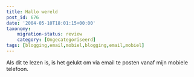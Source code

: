 ```yaml
---
title: Hallo wereld
post_id: 676
date: '2004-05-10T18:01:15+00:00'
taxonomy:
    migration-status: review
    category: [Ongecategoriseerd]
tags: [blogging,email,mobiel,blogging,email,mobiel]
---
```

Als dit te lezen is, is het gelukt om via email te posten vanaf mijn mobiele telefoon.
